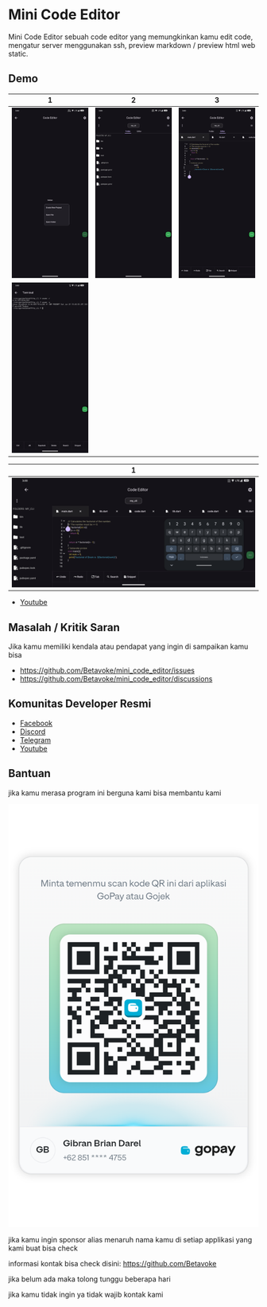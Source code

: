 # Mini Code Editor

Mini Code Editor sebuah code editor yang memungkinkan kamu edit code, mengatur server menggunakan ssh, preview markdown / preview html web static.

## Demo

| 1                                                                                         | 2                                                                                         | 3                                                                                         |
|-------------------------------------------------------------------------------------------|-------------------------------------------------------------------------------------------|-------------------------------------------------------------------------------------------|
| ![](https://github.com/Betavoke/mini_code_editor/blob/main/assets/mini_code_editor/1.png) | ![](https://github.com/Betavoke/mini_code_editor/blob/main/assets/mini_code_editor/2.png) | ![](https://github.com/Betavoke/mini_code_editor/blob/main/assets/mini_code_editor/3.png) |
| ![](https://github.com/Betavoke/mini_code_editor/blob/main/assets/mini_code_editor/4.png) |                                                                                           |                                                                                           |

| 1                                                                                         |
|-------------------------------------------------------------------------------------------|
| ![](https://github.com/Betavoke/mini_code_editor/blob/main/assets/mini_code_editor/5.png) |


- [Youtube](https://www.youtube.com/@BetaVoke)

## Masalah / Kritik Saran

Jika kamu memiliki kendala atau pendapat yang ingin di sampaikan kamu bisa 

- https://github.com/Betavoke/mini_code_editor/issues
- https://github.com/Betavoke/mini_code_editor/discussions

## Komunitas Developer Resmi

- [Facebook](https://web.facebook.com/groups/developerglobalpublic)
- [Discord](https://discord.gg/xgGVe5Mx)
- [Telegram](https://t.me/DEVELOPER_GLOBAL_PUBLIC)
- [Youtube](https://www.youtube.com/@BetaVoke)

## Bantuan

jika kamu merasa program ini berguna kami bisa membantu kami

![](https://github.com/Betavoke/.github/blob/main/assets/gibran_brian_darel.png)

jika kamu ingin sponsor alias menaruh nama kamu di setiap applikasi yang kami buat bisa check

informasi kontak bisa check disini: https://github.com/Betavoke

jika belum ada maka tolong tunggu beberapa hari

jika kamu tidak ingin ya tidak wajib kontak kami

